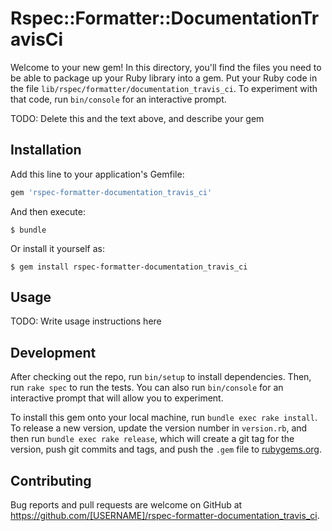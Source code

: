 # Rspec::Formatter::DocumentationTravisCi

Welcome to your new gem! In this directory, you'll find the files you need to be able to package up your Ruby library into a gem. Put your Ruby code in the file `lib/rspec/formatter/documentation_travis_ci`. To experiment with that code, run `bin/console` for an interactive prompt.

TODO: Delete this and the text above, and describe your gem

## Installation

Add this line to your application's Gemfile:

```ruby
gem 'rspec-formatter-documentation_travis_ci'
```

And then execute:

    $ bundle

Or install it yourself as:

    $ gem install rspec-formatter-documentation_travis_ci

## Usage

TODO: Write usage instructions here

## Development

After checking out the repo, run `bin/setup` to install dependencies. Then, run `rake spec` to run the tests. You can also run `bin/console` for an interactive prompt that will allow you to experiment.

To install this gem onto your local machine, run `bundle exec rake install`. To release a new version, update the version number in `version.rb`, and then run `bundle exec rake release`, which will create a git tag for the version, push git commits and tags, and push the `.gem` file to [rubygems.org](https://rubygems.org).

## Contributing

Bug reports and pull requests are welcome on GitHub at https://github.com/[USERNAME]/rspec-formatter-documentation_travis_ci.

